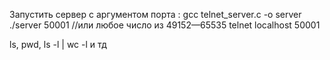 Запустить сервер с аргументом порта :
  gcc telnet_server.c -o server
  ./server 50001    //или любое число из 49152—65535
  telnet localhost 50001
  
  ls, pwd, ls -l | wc -l и тд

